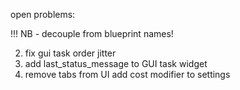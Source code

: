 open problems:

!!! NB - decouple from blueprint names!

2) fix gui task order jitter
4) add last_status_message to GUI task widget
5) remove tabs from UI
add cost modifier to settings